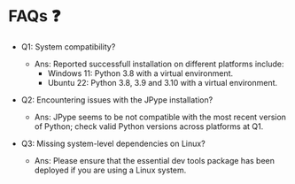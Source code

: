 # FAQs :question:

- Q1: System compatibility?
    - Ans: Reported successfull installation on different platforms include:
        - Windows 11: Python 3.8 with a virtual environment.
        - Ubuntu 22: Python 3.8, 3.9 and 3.10 with a virtual environment.

- Q2: Encountering issues with the JPype installation?
    - Ans: JPype seems to be not compatible with the most recent version of Python; check valid Python versions across platforms at Q1.
    
- Q3: Missing system-level dependencies on Linux?
    - Ans: Please ensure that the essential dev tools package has been deployed if you are using a Linux system.
